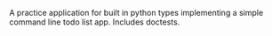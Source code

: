 A practice application for built in python types implementing a simple command line todo list app.
Includes doctests.
